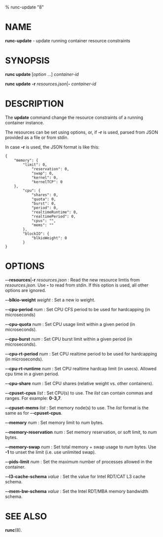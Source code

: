 % runc-update "8"

# NAME
**runc-update** - update running container resource constraints

# SYNOPSIS
**runc update** [_option_ ...] _container-id_

**runc update** **-r** _resources.json_|**-**  _container-id_

# DESCRIPTION
The **update** command change the resource constraints of a running container
instance.

The resources can be set using options, or, if **-r** is used, parsed from JSON
provided as a file or from stdin.

In case **-r** is used, the JSON format is like this:

	{
		"memory": {
			"limit": 0,
				"reservation": 0,
				"swap": 0,
				"kernel": 0,
				"kernelTCP": 0
		},
			"cpu": {
				"shares": 0,
				"quota": 0,
				"burst": 0,
				"period": 0,
				"realtimeRuntime": 0,
				"realtimePeriod": 0,
				"cpus": "",
				"mems": ""
			},
			"blockIO": {
				"blkioWeight": 0
			}
	}

# OPTIONS
**--resources**|**-r** _resources.json_
: Read the new resource limtis from _resources.json_. Use **-** to read from
stdin. If this option is used, all other options are ignored.

**--blkio-weight** _weight_
: Set a new io weight.

**--cpu-period** _num_
: Set CPU CFS period to be used for hardcapping (in microseconds)

**--cpu-quota** _num_
: Set CPU usage limit within a given period (in microseconds).

**--cpu-burst** _num_
: Set CPU burst limit within a given period (in microseconds).

**--cpu-rt-period** _num_
: Set CPU realtime period to be used for hardcapping (in microseconds).

**--cpu-rt-runtime** _num_
: Set CPU realtime hardcap limit (in usecs). Allowed cpu time in a given period.

**--cpu-share** _num_
: Set CPU shares (relative weight vs. other containers).

**--cpuset-cpus** _list_
: Set CPU(s) to use. The _list_ can contain commas and ranges. For example:
**0-3,7**.

**--cpuset-mems** _list_
: Set memory node(s) to use. The _list_ format is the same as for
**--cpuset-cpus**.

**--memory** _num_
: Set memory limit to _num_ bytes.

**--memory-reservation** _num_
: Set memory reservation, or soft limit, to _num_ bytes.

**--memory-swap** _num_
: Set total memory + swap usage to _num_ bytes. Use **-1** to unset the limit
(i.e. use unlimited swap).

**--pids-limit** _num_
: Set the maximum number of processes allowed in the container.

**--l3-cache-schema** _value_
: Set the value for Intel RDT/CAT L3 cache schema.

**--mem-bw-schema** _value_
: Set the Intel RDT/MBA memory bandwidth schema.

# SEE ALSO

**runc**(8).
